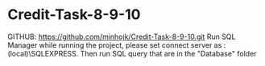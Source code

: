 # Credit-Task-8-9-10
GITHUB: https://github.com/minhojk/Credit-Task-8-9-10.git
Run SQL Manager while running the project, please set connect server as : (local)\SQLEXPRESS. Then run SQL query that are in the "Database" folder
